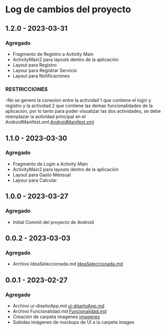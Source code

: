 # Log de cambios del proyecto

## 1.2.0 - 2023-03-31

### Agregado

- Fragmento de Registro a Activity Main
- ActivityMain2 para layouts dentro de la aplicación
- Layout para Registro
- Layour para Registrar Servicio
- Layout para Notificaciones

### RESTRICCIONES
-No se genero la conexion entre la actividad 1 que contiene el login y registro y la actividad 2 que contiene las demas funcionalidades de la aplicacion, por lo tanto para poder visualizar las dos actividades, se debe reemplazar la actividad principal en el AndroidManifest.xml.[AndroidManifest.xml](https://github.com/dhidalgod18/PROYECTOELECTIVAUI/blob/master/app/src/main/AndroidManifest.xml)
 
## 1.1.0 - 2023-03-30

### Agregado

- Fragmento de Login a Activity Main
- ActivityMain2 para layouts dentro de la aplicación
- Layout para Gasto Mensual
- Layour para Calcular

## 1.0.0 - 2023-03-27

### Agregado

- Initial Commit del proyecto de Android

## 0.0.2 - 2023-03-03

### Agregado

- Archivo IdeaSeleccionada.md [IdeaSeleccionada.md](https://github.com/dhidalgod18/Proyecto-Android/blob/main/IdeaSeleccionada.md)

## 0.0.1 - 2023-02-27

### Agregado

- Archivo ui-diseñoApp.md  [ui-diseñoApp.md](https://github.com/dhidalgod18/Proyecto-Android/blob/main/ui-dise%C3%B1oApp.md)
- Archivo Funcionalidad.md [Funcionalidad.md](https://github.com/dhidalgod18/Proyecto-Android/blob/main/Funcionalidad.md)
- Creación de carpeta imagenes [imagenes](https://github.com/dhidalgod18/Proyecto-Android/tree/main/imagenes)
- Subidas imágenes de mockups de UI a la carpeta images
